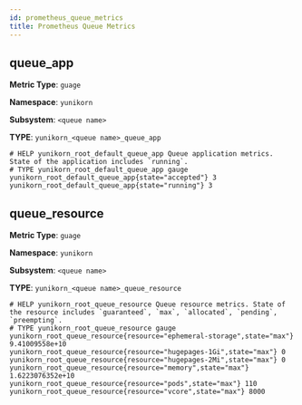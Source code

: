 ```yaml
---
id: prometheus_queue_metrics
title: Prometheus Queue Metrics
---
```


<!--
Licensed to the Apache Software Foundation (ASF) under one
or more contributor license agreements.  See the NOTICE file
distributed with this work for additional information
regarding copyright ownership.  The ASF licenses this file
to you under the Apache License, Version 2.0 (the
"License"); you may not use this file except in compliance
with the License.  You may obtain a copy of the License at

  http://www.apache.org/licenses/LICENSE-2.0

Unless required by applicable law or agreed to in writing,
software distributed under the License is distributed on an
"AS IS" BASIS, WITHOUT WARRANTIES OR CONDITIONS OF ANY
KIND, either express or implied.  See the License for the
specific language governing permissions and limitations
under the License.
-->

## queue_app

**Metric Type**: `guage`

**Namespace**: `yunikorn`

**Subsystem**: `<queue name>`

**TYPE**: `yunikorn_<queue name>_queue_app`

```
# HELP yunikorn_root_default_queue_app Queue application metrics. State of the application includes `running`.
# TYPE yunikorn_root_default_queue_app gauge
yunikorn_root_default_queue_app{state="accepted"} 3
yunikorn_root_default_queue_app{state="running"} 3
```

## queue_resource

**Metric Type**: `guage`

**Namespace**: `yunikorn`

**Subsystem**: `<queue name>`

**TYPE**: `yunikorn_<queue name>_queue_resource`

```
# HELP yunikorn_root_queue_resource Queue resource metrics. State of the resource includes `guaranteed`, `max`, `allocated`, `pending`, `preempting`.
# TYPE yunikorn_root_queue_resource gauge
yunikorn_root_queue_resource{resource="ephemeral-storage",state="max"} 9.41009558e+10
yunikorn_root_queue_resource{resource="hugepages-1Gi",state="max"} 0
yunikorn_root_queue_resource{resource="hugepages-2Mi",state="max"} 0
yunikorn_root_queue_resource{resource="memory",state="max"} 1.6223076352e+10
yunikorn_root_queue_resource{resource="pods",state="max"} 110
yunikorn_root_queue_resource{resource="vcore",state="max"} 8000
```